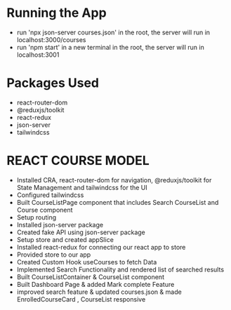 # Running the App

- run 'npx json-server courses.json' in the root, the server will run in  localhost:3000/courses
- run 'npm start' in a new terminal in the root,  the server will run in localhost:3001


# Packages Used

- react-router-dom
- @reduxjs/toolkit
- react-redux
- json-server
- tailwindcss


# REACT COURSE MODEL

- Installed CRA, react-router-dom for navigation, @reduxjs/toolkit for State Management and tailwindcss for the UI
- Configured tailwindcss
- Built CourseListPage component that includes Search CourseList and Course component
- Setup routing
- Installed json-server package 
- Created fake API using json-server package
- Setup store and created appSlice
- Installed react-redux for connecting our react app to store
- Provided store to our app
- Created Custom Hook useCourses to fetch Data
- Implemented Search Functionality and rendered list of searched results
- Built CourseListContainer & CourseList component
- Built Dashboard Page & added Mark complete Feature
- improved search feature & updated courses.json & made EnrolledCourseCard , CourseList responsive